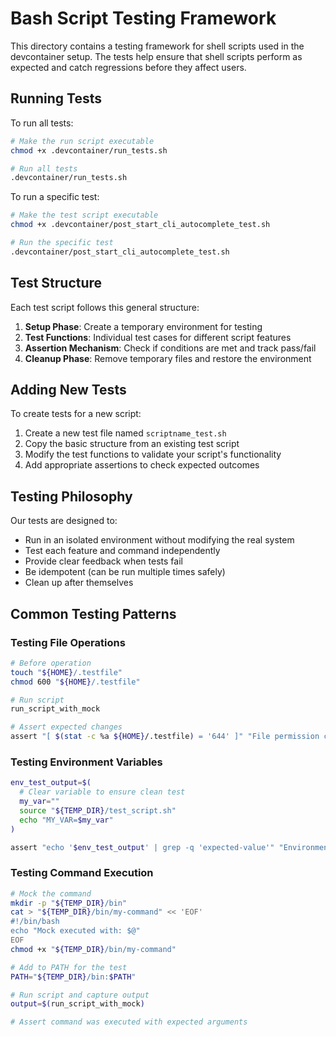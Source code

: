 # Bash Script Testing Framework

This directory contains a testing framework for shell scripts used in the devcontainer setup. The tests help ensure that
shell scripts perform as expected and catch regressions before they affect users.

## Running Tests

To run all tests:

```bash
# Make the run script executable
chmod +x .devcontainer/run_tests.sh

# Run all tests
.devcontainer/run_tests.sh
```

To run a specific test:

```bash
# Make the test script executable
chmod +x .devcontainer/post_start_cli_autocomplete_test.sh

# Run the specific test
.devcontainer/post_start_cli_autocomplete_test.sh
```

## Test Structure

Each test script follows this general structure:

1. **Setup Phase**: Create a temporary environment for testing
2. **Test Functions**: Individual test cases for different script features
3. **Assertion Mechanism**: Check if conditions are met and track pass/fail
4. **Cleanup Phase**: Remove temporary files and restore the environment

## Adding New Tests

To create tests for a new script:

1. Create a new test file named `scriptname_test.sh`
2. Copy the basic structure from an existing test script
3. Modify the test functions to validate your script's functionality
4. Add appropriate assertions to check expected outcomes

## Testing Philosophy

Our tests are designed to:

- Run in an isolated environment without modifying the real system
- Test each feature and command independently
- Provide clear feedback when tests fail
- Be idempotent (can be run multiple times safely)
- Clean up after themselves

## Common Testing Patterns

### Testing File Operations

```bash
# Before operation
touch "${HOME}/.testfile"
chmod 600 "${HOME}/.testfile"

# Run script
run_script_with_mock

# Assert expected changes
assert "[ $(stat -c %a ${HOME}/.testfile) = '644' ]" "File permission change worked"
```

### Testing Environment Variables

```bash
env_test_output=$(
  # Clear variable to ensure clean test
  my_var=""
  source "${TEMP_DIR}/test_script.sh"
  echo "MY_VAR=$my_var"
)

assert "echo '$env_test_output' | grep -q 'expected-value'" "Environment variable is correctly set"
```

### Testing Command Execution

```bash
# Mock the command
mkdir -p "${TEMP_DIR}/bin"
cat > "${TEMP_DIR}/bin/my-command" << 'EOF'
#!/bin/bash
echo "Mock executed with: $@"
EOF
chmod +x "${TEMP_DIR}/bin/my-command"

# Add to PATH for the test
PATH="${TEMP_DIR}/bin:$PATH"

# Run script and capture output
output=$(run_script_with_mock)

# Assert command was executed with expected arguments
```